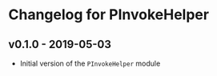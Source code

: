 # Changelog for PInvokeHelper

## v0.1.0 - 2019-05-03

* Initial version of the `PInvokeHelper` module